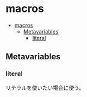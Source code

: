 # macros

- [macros](#macros)
  - [Metavariables](#metavariables)
    - [literal](#literal)

## Metavariables

### literal

リテラルを使いたい場合に使う。
